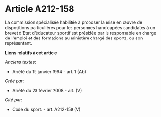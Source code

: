 # Article A212-158

La commission spécialisée habilitée à proposer la mise en œuvre de dispositions particulières pour les personnes handicapées
candidates à un brevet d'Etat d'éducateur sportif est présidée par le responsable en charge de l'emploi et des formations au
ministère chargé des sports, ou son représentant.

**Liens relatifs à cet article**

_Anciens textes_:

  - Arrêté du 19 janvier 1994 - art. 1 (Ab)

_Créé par_:

  - Arrêté du 28 février 2008 - art. (V)

_Cité par_:

  - Code du sport. - art. A212-159 (V)
